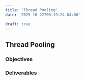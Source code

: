 ```yaml
---
title: 'Thread Pooling'
date: '2025-10-22T00:19:24-04:00'

draft: true
---
```


## Thread Pooling

### Objectives

### Deliverables
